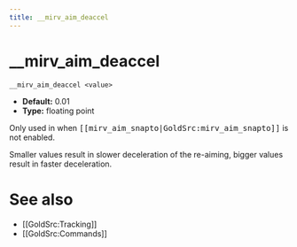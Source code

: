 ```yaml
---
title: __mirv_aim_deaccel
---
```


# __mirv_aim_deaccel

```
__mirv_aim_deaccel <value>
```

* **Default:** 0.01
* **Type:** floating point

Only used in when <tt>[[mirv_aim_snapto|GoldSrc:mirv_aim_snapto]]</tt> is not enabled.

Smaller values result in slower deceleration of the re-aiming, bigger values result in faster deceleration.

# See also

* [[GoldSrc:Tracking]]
* [[GoldSrc:Commands]]
